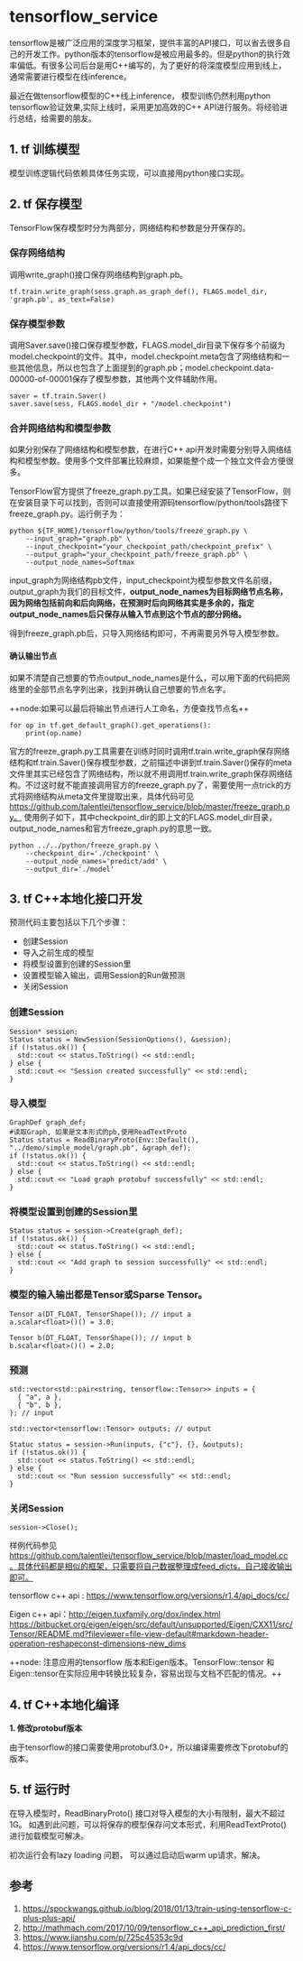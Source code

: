 # tensorflow_service
tensorflow是被广泛应用的深度学习框架，提供丰富的API接口，可以省去很多自己的开发工作。python版本的tensorflow是被应用最多的。但是python的执行效率偏低。有很多公司后台是用C++编写的，为了更好的将深度模型应用到线上，通常需要进行模型在线inference。

最近在做tensorflow模型的C\+\+线上inference，
模型训练仍然利用python tensorflow验证效果,实际上线时，采用更加高效的C++ API进行服务。将经验进行总结，给需要的朋友。

## 1. tf 训练模型
模型训练逻辑代码依赖具体任务实现，可以直接用python接口实现。
## 2. tf 保存模型
TensorFlow保存模型时分为两部分，网络结构和参数是分开保存的。
### 保存网络结构
调用write_graph()接口保存网络结构到graph.pb。

```
tf.train.write_graph(sess.graph.as_graph_def(), FLAGS.model_dir, 'graph.pb', as_text=False)
```
### 保存模型参数
调用Saver.save()接口保存模型参数，FLAGS.model_dir目录下保存多个前缀为model.checkpoint的文件。其中，model.checkpoint.meta包含了网络结构和一些其他信息，所以也包含了上面提到的graph.pb；model.checkpoint.data-00000-of-00001保存了模型参数，其他两个文件辅助作用。
```
saver = tf.train.Saver()
saver.save(sess, FLAGS.model_dir + "/model.checkpoint")
```

### 合并网络结构和模型参数
如果分别保存了网络结构和模型参数，在进行C++ api开发时需要分别导入网络结构和模型参数。使用多个文件部署比较麻烦，如果能整个成一个独立文件会方便很多。

TensorFlow官方提供了freeze_graph.py工具。如果已经安装了TensorFlow，则在安装目录下可以找到，否则可以直接使用源码tensorflow/python/tools路径下freeze_graph.py。运行例子为：

```
python ${TF_HOME}/tensorflow/python/tools/freeze_graph.py \
    --input_graph="graph.pb" \
    --input_checkpoint="your_checkpoint_path/checkpoint_prefix" \
    --output_graph="your_checkpoint_path/freeze_graph.pb" \
    --output_node_names=Softmax
```
input_graph为网络结构pb文件，input_checkpoint为模型参数文件名前缀，output_graph为我们的目标文件，**output_node_names为目标网络节点名称，因为网络包括前向和后向网络，在预测时后向网络其实是多余的，指定output_node_names后只保存从输入节点到这个节点的部分网络。** 

得到freeze_graph.pb后，只导入网络结构即可，不再需要另外导入模型参数。

#### 确认输出节点
如果不清楚自己想要的节点output_node_names是什么，可以用下面的代码把网络里的全部节点名字列出来，找到并确认自己想要的节点名字。

++node:如果可以最后将输出节点进行人工命名，方便查找节点名++
```
for op in tf.get_default_graph().get_operations():
    print(op.name)
```

官方的freeze_graph.py工具需要在训练时同时调用tf.train.write_graph保存网络结构和tf.train.Saver()保存模型参数，之前描述中讲到tf.train.Saver()保存的meta文件里其实已经包含了网络结构，所以就不用调用tf.train.write_graph保存网络结构。不过这时就不能直接调用官方的freeze_graph.py了，需要使用一点trick的方式将网络结构从meta文件里提取出来，具体代码可见 https://github.com/talentlei/tensorflow_service/blob/master/freeze_graph.py。 使用例子如下，其中checkpoint_dir的即上文的FLAGS.model_dir目录，output_node_names和官方freeze_graph.py的意思一致。

```
python ../../python/freeze_graph.py \
    --checkpoint_dir='./checkpoint' \
    --output_node_names='predict/add' \
    --output_dir='./model'
```

## 3. tf C++本地化接口开发
预测代码主要包括以下几个步骤：

- 创建Session
- 导入之前生成的模型
- 将模型设置到创建的Session里
- 设置模型输入输出，调用Session的Run做预测
- 关闭Session

### 创建Session

```
Session* session;
Status status = NewSession(SessionOptions(), &session);
if (!status.ok()) {
  std::cout << status.ToString() << std::endl;
} else {
  std::cout << "Session created successfully" << std::endl;
}
```

### 导入模型

```
GraphDef graph_def;
#读取Graph, 如果是文本形式的pb,使用ReadTextProto
Status status = ReadBinaryProto(Env::Default(), "../demo/simple_model/graph.pb", &graph_def);
if (!status.ok()) {
  std::cout << status.ToString() << std::endl;
} else {
  std::cout << "Load graph protobuf successfully" << std::endl;
}
```

### 将模型设置到创建的Session里

```
Status status = session->Create(graph_def);
if (!status.ok()) {
  std::cout << status.ToString() << std::endl;
} else {
  std::cout << "Add graph to session successfully" << std::endl;
}
```
### 模型的输入输出都是Tensor或Sparse Tensor。

```
Tensor a(DT_FLOAT, TensorShape()); // input a
a.scalar<float>()() = 3.0;

Tensor b(DT_FLOAT, TensorShape()); // input b
b.scalar<float>()() = 2.0;
```
### 预测

```
std::vector<std::pair<string, tensorflow::Tensor>> inputs = {
  { "a", a },
  { "b", b },
}; // input

std::vector<tensorflow::Tensor> outputs; // output

Statuc status = session->Run(inputs, {"c"}, {}, &outputs);
if (!status.ok()) {
  std::cout << status.ToString() << std::endl;
} else {
  std::cout << "Run session successfully" << std::endl;
}
```
### 关闭Session

```
session->Close();
```

样例代码参见 https://github.com/talentlei/tensorflow_service/blob/master/load_model.cc。具体代码都是相似的框架，只需要将自己数据整理成feed_dicts，自己接收输出即可。

tensorflow c++ api : https://www.tensorflow.org/versions/r1.4/api_docs/cc/

Eigen c++ api：http://eigen.tuxfamily.org/dox/index.html
https://bitbucket.org/eigen/eigen/src/default/unsupported/Eigen/CXX11/src/Tensor/README.md?fileviewer=file-view-default#markdown-header-operation-reshapeconst-dimensions-new_dims

++node: 注意应用的tensorflow 版本和Eigen版本。TensorFlow::tensor 和Eigen::tensor在实际应用中转换比较复杂，容易出现与文档不匹配的情况。++



## 4. tf C++本地化编译
  __1.  修改protobuf版本__ 

由于tensorflow的接口需要使用protobuf3.0+，所以编译需要修改下protobuf的版本。


## 5. tf 运行时
在导入模型时，ReadBinaryProto() 接口对导入模型的大小有限制，最大不超过1G。 如遇到此问题，可以将保存的模型保存问文本形式，利用ReadTextProto()进行加载模型可解决。

初次运行会有lazy loading 问题， 可以通过启动后warm up请求，解决。

## 参考


1. https://spockwangs.github.io/blog/2018/01/13/train-using-tensorflow-c-plus-plus-api/
2. http://mathmach.com/2017/10/09/tensorflow_c++_api_prediction_first/
3. https://www.jianshu.com/p/725c45353c9d
4. https://www.tensorflow.org/versions/r1.4/api_docs/cc/
